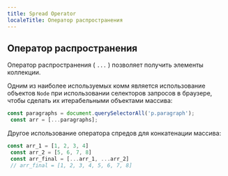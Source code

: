 ```yaml
---
title: Spread Operator
localeTitle: Оператор распространения
---
```

## Оператор распространения

Оператор распространения ( `...` ) позволяет получить элементы коллекции.

Одним из наиболее используемых комм является использование объектов `Node` при использовании селекторов запросов в браузере, чтобы сделать их итерабельными объектами массива:

```javascript
const paragraphs = document.querySelectorAll('p.paragraph'); 
 const arr = [...paragraphs]; 
```

Другое использование оператора спредов для конкатенации массива:

```javascript
const arr_1 = [1, 2, 3, 4] 
 const arr_2 = [5, 6, 7, 8] 
 const arr_final = [...arr_1, ...arr_2] 
 // arr_final = [1, 2, 3, 4, 5, 6, 7, 8] 

```
